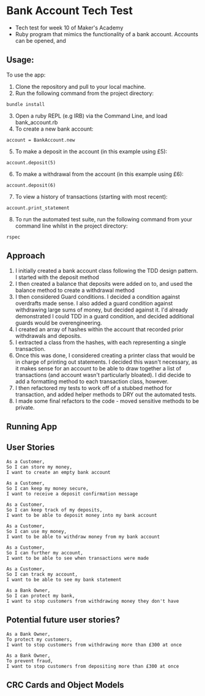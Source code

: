 # Bank Account Tech Test
- Tech test for week 10 of Maker's Academy
- Ruby program that mimics the functionality of a bank account. Accounts can be opened, and 
## Usage:
To use the app: 
1. Clone the repository and pull to your local machine.
2. Run the following command from the project directory:
```` 
bundle install
````
3. Open a ruby REPL (e.g IRB) via the Command Line, and load bank_account.rb
4. To create a new bank account:
````
account = BankAccount.new
```` 
5. To make a deposit in the account (in this example using £5):
````
account.deposit(5)
````

6. To make a withdrawal from the account (in this example using £6):
````
account.deposit(6)
````

7. To view a history of transactions (starting with most recent):
````
account.print_statement
````

8. To run the automated test suite, run the following command from your command line whilst in the project directory:
````
rspec
````

## Approach
1. I initially created a bank account class following the TDD design pattern. I started with the deposit method
2. I then created a balance that deposits were added on to, and used the balance method to create a withdrawal method
3. I then considered Guard conditions. I decided a condition against overdrafts made sense. I also added a guard condition against withdrawing large sums of money, but decided against it. I'd already demonstrated I could TDD in a guard condition, and decided additional guards would be overengineering.
4. I created an array of hashes within the account that recorded prior withdrawals and deposits.
5. I extracted a class from the hashes, with each representing a single transaction.
6. Once this was done, I considered creating a printer class that would be in charge of printing out statements. I decided this wasn't necessary, as it makes sense for an account to be able to draw together a list of transactions (and account wasn't particularly bloated). I did decide to add a formatting method to each transaction class, however.
7. I then refactored my tests to work off of a stubbed method for transaction, and added helper methods to DRY out the automated tests.
8. I made some final refactors to the code - moved sensitive methods to be private.
## Running App



## User Stories
````
As a Customer,
So I can store my money,
I want to create an empty bank account
````

````
As a Customer,
So I can keep my money secure,
I want to receive a deposit confirmation message
````

````
As a Customer,
So I can keep track of my deposits,
I want to be able to deposit money into my bank account
````

````
As a Customer,
So I can use my money,
I want to be able to withdraw money from my bank account
````

````
As a Customer,
So I can further my account,
I want to be able to see when transactions were made
````

````
As a Customer,
So I can track my account,
I want to be able to see my bank statement
````

````
As a Bank Owner,
So I can protect my bank,
I want to stop customers from withdrawing money they don't have
````
## Potential future user stories? 
````
As a Bank Owner,
To protect my customers,
I want to stop customers from withdrawing more than £300 at once
````

````
As a Bank Owner,
To prevent fraud,
I want to stop customers from depositing more than £300 at once
````
## CRC Cards and Object Models



